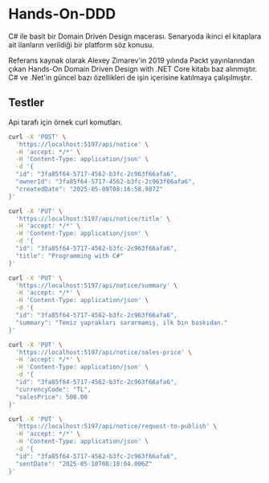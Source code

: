 # Hands-On-DDD

C# ile basit bir Domain Driven Design macerası. Senaryoda ikinci el kitaplara ait ilanların verildiği bir platform söz konusu.

Referans kaynak olarak Alexey Zimarev'in 2019 yılında Packt yayınlarından çıkan Hands-On Domain Driven Design with .NET Core kitabı baz alınmıştır. C# ve .Net'in güncel bazı özellikleri de işin içerisine katılmaya çalışılmıştır.

## Testler

Api tarafı için örnek curl komutları.

```bash
curl -X 'POST' \
  'https://localhost:5197/api/notice' \
  -H 'accept: */*' \
  -H 'Content-Type: application/json' \
  -d '{
  "id": "3fa85f64-5717-4562-b3fc-2c963f66afa6",
  "ownerId": "3fa85f64-5717-4562-b3fc-2c963f66afa6",
  "createdDate": "2025-05-09T08:16:58.987Z"
}'
```

```bash
curl -X 'PUT' \
  'https://localhost:5197/api/notice/title' \
  -H 'accept: */*' \
  -H 'Content-Type: application/json' \
  -d '{
  "id": "3fa85f64-5717-4562-b3fc-2c963f66afa6",
  "title": "Programming with C#"
}'
```

```bash
curl -X 'PUT' \
  'https://localhost:5197/api/notice/summary' \
  -H 'accept: */*' \
  -H 'Content-Type: application/json' \
  -d '{
  "id": "3fa85f64-5717-4562-b3fc-2c963f66afa6",
  "summary": "Temiz yaprakları sararmamış, ilk bin baskıdan."
}'
```

```bash
curl -X 'PUT' \
  'https://localhost:5197/api/notice/sales-price' \
  -H 'accept: */*' \
  -H 'Content-Type: application/json' \
  -d '{
  "id": "3fa85f64-5717-4562-b3fc-2c963f66afa6",
  "currencyCode": "TL",
  "salesPrice": 500.00
}'
```

```bash
curl -X 'PUT' \
  'https://localhost:5197/api/notice/request-to-publish' \
  -H 'accept: */*' \
  -H 'Content-Type: application/json' \
  -d '{
  "id": "3fa85f64-5717-4562-b3fc-2c963f66afa6",
  "sentDate": "2025-05-10T08:18:04.006Z"
}'
```

